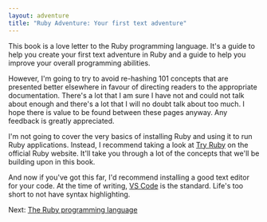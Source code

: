 ```yaml
---
layout: adventure
title: "Ruby Adventure: Your first text adventure"
---
```


This book is a love letter to the Ruby programming language. It's a guide to help you create your first text adventure in Ruby and a guide to help you improve your overall programming abilities.

However, I'm going to try to avoid re-hashing 101 concepts that are presented better elsewhere in favour of directing readers to the appropriate documentation. There's a lot that I am sure I have not and could not talk about enough and there's a lot that I will no doubt talk about too much. I hope there is value to be found between these pages anyway. Any feedback is greatly appreciated.

I'm not going to cover the very basics of installing Ruby and using it to run Ruby applications. Instead, I recommend taking a look at [Try Ruby](https://try.ruby-lang.org/) on the official Ruby website. It'll take you through a lot of the concepts that we'll be building upon in this book.

And now if you've got this far, I'd recommend installing a good text editor for your code. At the time of writing, [VS Code](https://code.visualstudio.com/) is the standard. Life's too short to not have syntax highlighting.

Next: [The Ruby programming language](/ruby-adventure/the-ruby-programming-language)
